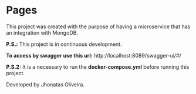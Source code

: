 # Pages

This project was created with the purpose of having a microservice that has an integration with MongoDB.

**P.S.:** This project is in continuous development.

**To access by swagger use this url:** http://localhost:8089/swagger-ui/#/

**P.S.2:** It is a necessary to run the **docker-compose.yml** before running this project.

Developed by Jhonatas Oliveira.
